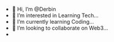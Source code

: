 - 👋 Hi, I’m @Derbin
- 👀 I’m interested in Learning Tech...
- 🌱 I’m currently learning Coding...
- 💞️ I’m looking to collaborate on Web3...
-
<!---
Derbinsherin/Derbinsherin is a ✨ special ✨ repository because its `README.md` (this file) appears on your GitHub profile.
You can click the Preview link to take a look at your changes.
--->
